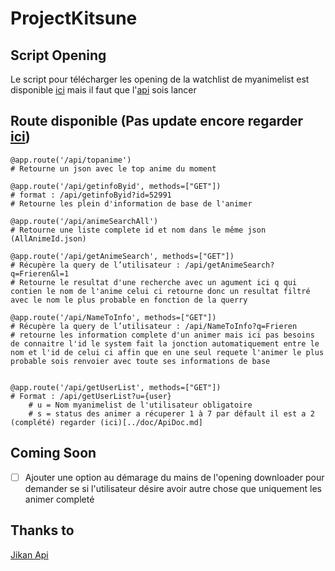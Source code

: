 # ProjectKitsune

## Script Opening

Le script pour télécharger les opening de la watchlist de myanimelist est disponible [ici](../opening_downloader/main.py) mais il faut que l'[api](main.py) sois lancer

## Route disponible (Pas update encore regarder [ici](./src/api.py))
    @app.route('/api/topanime')
    # Retourne un json avec le top anime du moment 
    
    @app.route('/api/getinfoByid', methods=["GET"])
    # format : /api/getinfoByid?id=52991
    # Retourne les plein d'information de base de l'animer
    
    @app.route('/api/animeSearchAll')
    # Retourne une liste complete id et nom dans le même json (AllAnimeId.json)
   
    @app.route('/api/getAnimeSearch', methods=["GET"])
    # Récupère la query de l’utilisateur : /api/getAnimeSearch?q=Frieren&l=1
    # Retourne le resultat d'une recherche avec un agument ici q qui contien le nom de l'anime celui ci retourne donc un resultat filtré avec le nom le plus probable en fonction de la querry
    
    @app.route('/api/NameToInfo', methods=["GET"])
    # Récupère la query de l’utilisateur : /api/NameToInfo?q=Frieren
    # retourne les information complete d'un animer mais ici pas besoins de connaitre l'id le system fait la jonction automatiquement entre le nom et l'id de celui ci affin que en une seul requete l'animer le plus probable sois renvoier avec toute ses informations de base


    @app.route('/api/getUserList', methods=["GET"])    
    # Format : /api/getUserList?u={user}
        # u = Nom myanimelist de l'utilisateur obligatoire
        # s = status des animer a récuperer 1 à 7 par défault il est a 2 (complété) regarder (ici)[../doc/ApiDoc.md]

## Coming Soon

- [ ] Ajouter une option au démarage du mains de l'opening downloader pour demander se si l'utilisateur désire avoir autre chose que uniquement les animer completé

## Thanks to
[Jikan Api](https://jikan.moe)